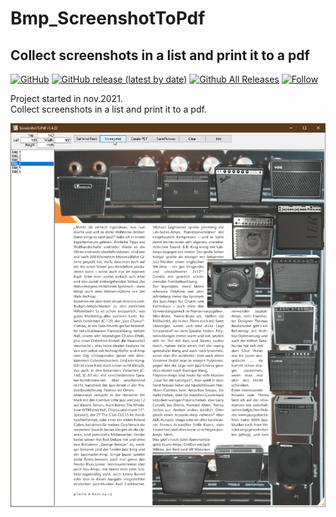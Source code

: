 # Bmp_ScreenshotToPdf  
## Collect screenshots in a list and print it to a pdf  

[![GitHub](https://img.shields.io/github/license/OlimilO1402/Bmp_ScreenshotToPdf?style=plastic)](https://github.com/OlimilO1402/Bmp_ScreenshotToPdf/blob/master/LICENSE) 
[![GitHub release (latest by date)](https://img.shields.io/github/v/release/OlimilO1402/Bmp_ScreenshotToPdf?style=plastic)](https://github.com/OlimilO1402/Bmp_ScreenshotToPdf/releases/latest) 
[![Github All Releases](https://img.shields.io/github/downloads/OlimilO1402/Bmp_ScreenshotToPdf/total.svg)](https://github.com/OlimilO1402/Bmp_ScreenshotToPdf/releases/download/v2023.4.28/ScreenshotToPdf_v2023.4.28.zip) 
[![Follow](https://img.shields.io/github/followers/OlimilO1402.svg?style=social&label=Follow&maxAge=2592000)](https://github.com/OlimilO1402/Bmp_ScreenshotToPdf/watchers) 

Project started in nov.2021.  
Collect screenshots in a list and print it to a pdf.  

![ScreenshotToPdf Image](Resources/ScreenshotToPdf.png "ScreenshotToPdf Image")

